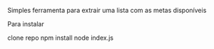 Simples ferramenta para extrair uma lista com as metas disponíveis

Para instalar

clone repo
npm install
node index.js

